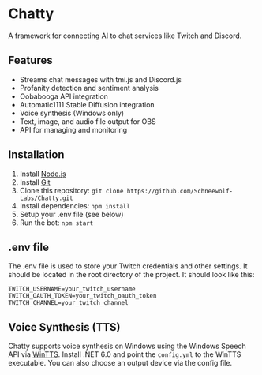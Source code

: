 # Chatty
A framework for connecting AI to chat services like Twitch and Discord.

## Features
- Streams chat messages with tmi.js and Discord.js
- Profanity detection and sentiment analysis
- Oobabooga API integration
- Automatic1111 Stable Diffusion integration
- Voice synthesis (Windows only)
- Text, image, and audio file output for OBS
- API for managing and monitoring

## Installation
1. Install [Node.js](https://nodejs.org/en/download/)
2. Install [Git](https://git-scm.com/downloads)
3. Clone this repository: `git clone https://github.com/Schneewolf-Labs/Chatty.git`
4. Install dependencies: `npm install`
5. Setup your .env file (see below)
6. Run the bot: `npm start`

## .env file
The .env file is used to store your Twitch credentials and other settings. It should be located in the root directory of the project. It should look like this:
```
TWITCH_USERNAME=your_twitch_username
TWITCH_OAUTH_TOKEN=your_twitch_oauth_token
TWITCH_CHANNEL=your_twitch_channel
```

## Voice Synthesis (TTS)
Chatty supports voice synthesis on Windows using the Windows Speech API via [WinTTS](https://github.com/Schneewolf-Labs/WinTTS). Install .NET 6.0 and point the `config.yml` to the WinTTS executable. You can also choose an output device via the config file.